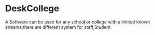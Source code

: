 # DeskCollege
A Software can be used for any school or college with a limited known streams,there are different system for staff,Student.
